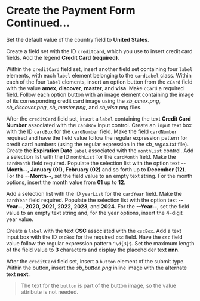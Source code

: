 # Create the Payment Form Continued...

Set the default value of the country field to **United States**.

Create a field set with the ID `creditCard`, which you use to insert credit card fields. Add the legend **Credit Card (required)**.

Within the `creditCard` field set, insert another field set containing four `label` elements, with each `label` element belonging to the `cardLabel` class. Within each of the four `label` elements, insert an option button from the `cCard` field with the value **amex**, **discover**, **master**, and **visa**. Make `cCard` a required field. Follow each option button with an image element containing the image of its corresponding credit card image using the _sb_amex.png_, _sb_discover.png_, _sb_master.png_, and _sb_visa.png_ files.

After the `creditCard` field set, insert a `label` containing the text **Credit Card Number** associated with the `cardBox` input control. Create an `input` text box with the ID `cardBox` for the `cardNumber` field. Make the field `cardNumber` required and have the field value follow the regular expression pattern for credit card numbers (using the regular expression in the _sb_regex.txt_ file). Create the **Expiration Date** `label` associated with the `monthList` control. Add a selection list with the ID `monthList` for the `cardMonth` field. Make the `cardMonth` field required. Populate the selection list with the option text **--Month--**, **January (01)**, **February (02)** and so forth up to **December (12)**. For the **--Month--**, set the field value to an empty text string. For the month options, insert the month value from **01** up to **12**.

Add a selection list with the ID `yearList` for the `cardYear` field. Make the `cardYear` field required. Populate the selection list with the option text **--Year--**, **2020**, **2021**, **2022**, **2023**, and **2024**. For the **--Year--**, set the field value to an empty text string and, for the year options, insert the 4-digit year value.

Create a `label` with the text **CSC** associated with the `cscBox`. Add a text input box with the ID `cscBox` for the required `csc` field. Have the `csc` field value follow the regular expression pattern `^\d{3}$`. Set the maximum length of the field value to **3** characters and display the placeholder text **nnn**.

After the `creditCard` field set, insert a `button` element of the submit type. Within the button, insert the _sb_button.png_ inline image with the alternate text **next**.

> The text for the `button` is part of the button image, so the value attribute is not needed.
